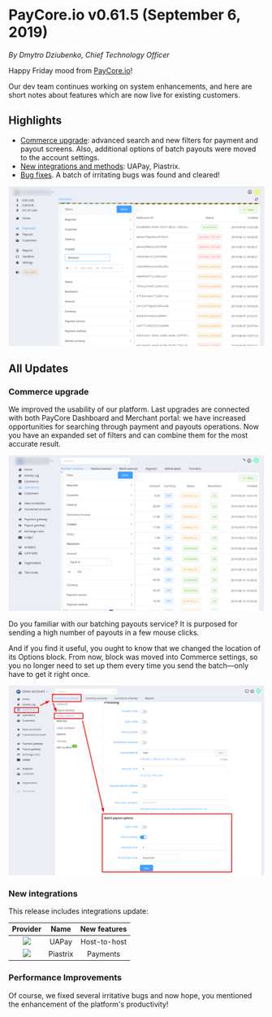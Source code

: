 # **PayCore.io v0.61.5 (September 6, 2019)**

*By Dmytro Dziubenko, Chief Technology Officer*

Happy Friday mood from [PayCore.io](http://paycore.io/)!

Our dev team continues working on system enhancements, and here are short notes about features which are now live for existing customers. 

## Highlights

* [Commerce upgrade](#commerce-upgrade): advanced search and new filters for payment and payout screens. Also, additional options of batch payouts were moved to the account settings.
* [New integrations and methods](#new-integrations): UAPay, Piastrix.
* [Bug fixes](#performance-improvements). A batch of irritating bugs was found and cleared!

![](images/v0.61.5/filters.png)

## All Updates
### Commerce upgrade
We improved the usability of our platform. Last upgrades are connected with both PayCore Dashboard and Merchant portal: we have increased opportunities for searching through payment and payouts operations. Now you have an expanded set of filters and can combine them for the most accurate result. 

![](images/v0.61.5/filters2.png)

Do you familiar with our batching payouts service?  It is purposed for sending a high number of payouts in a few mouse clicks. 

And if you find it useful, you ought to know that we changed the location of its Options block. From now, block was moved into Commerce settings, so you no longer need to set up them every time you send the batch—only have to get it right once.

![](images/v0.61.5/batch-payouts.png)

### New integrations
This release includes integrations update:

| Provider | Name  | New features |
|:-:|:-:|:-:| 
|<a href ="https://uapay.ua/en" target="_blank" rel="noopener"> <img src="https://static.openfintech.io/payment_providers/uapay/logo.png?w=70" width="70px"> </a>  | UAPay | Host-to-host |
|<a href ="https://piastrix.com/en/entity" target="_blank" rel="noopener"> <img src="https://static.openfintech.io/payment_providers/piastrix/logo.svg?w=70" width="70px"> </a>  | Piastrix | Payments |

### Performance Improvements
Of course, we fixed several irritative bugs and now hope, you mentioned the enhancement of the platform's productivity!